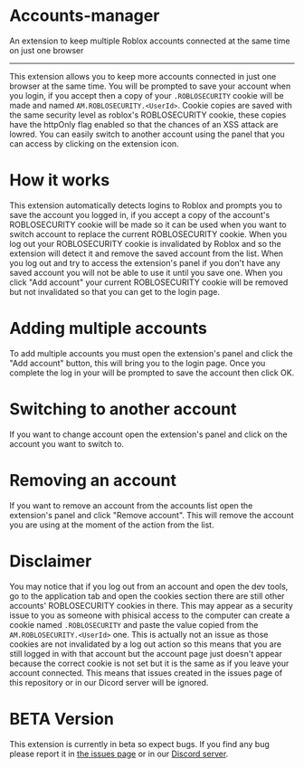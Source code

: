 # Accounts-manager
An extension to keep multiple Roblox accounts connected at the same time on just one browser

<hr>

This extension allows you to keep more accounts connected in just one browser at the same time. You will be prompted to save your account when you login, if you accept then a copy of your `.ROBLOSECURITY` cookie will be made and named `AM.ROBLOSECURITY.<UserId>`. Cookie copies are saved with the same security level as roblox's ROBLOSECURITY cookie, these copies have the httpOnly flag enabled so that the chances of an XSS attack are lowred.
You can easily switch to another account using the panel that you can access by clicking on the extension icon.

# How it works

This extension automatically detects logins to Roblox and prompts you to save the account you logged in, if you accept a copy of the account's ROBLOSECURITY cookie will be made so it can be used when you want to switch account to replace the current ROBLOSECURITY cookie.
When you log out your ROBLOSECURITY cookie is invalidated by Roblox and so the extension will detect it and remove the saved account from the list. When you log out and try to access the extension's panel if you don't have any saved account you will not be able to use it until you save one.
When you click "Add account" your current ROBLOSECURITY cookie will be removed but not invalidated so that you can get to the login page.

# Adding multiple accounts

To add multiple accounts you must open the extension's panel and click the "Add account" button, this will bring you to the login page. Once you complete the log in your will be prompted to save the account then click OK.

# Switching to another account

If you want to change account open the extension's panel and click on the account you want to switch to.

# Removing an account

If you want to remove an account from the accounts list open the extension's panel and click "Remove account". This will remove the account you are using at the moment of the action from the list.

# Disclaimer

You may notice that if you log out from an account and open the dev tools, go to the application tab and open the cookies section there are still other accounts' ROBLOSECURITY cookies in there. This may appear as a security issue to you as someone with phisical access to the computer can create a cookie named `.ROBLOSECURITY` and paste the value copied from the `AM.ROBLOSECURITY.<UserId>` one. This is actually not an issue as those cookies are not invalidated by a log out action so this means that you  are still logged in with that account but the account page just doesn't appear because the correct cookie is not set but it is the same as if you leave your account connected.
This means that issues created in the issues page of this repository or in our Dicord server will be ignored.

# BETA Version

This extension is currently in beta so expect bugs. If you find any bug please report it in [the issues page](https://github.com/iKingNinja/Accounts-manager/issues) or in our [Discord server](https://discord.gg/v2Y83Numgf).
